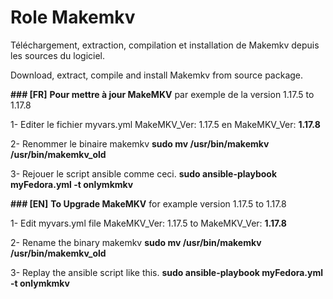 Role Makemkv
=========

Téléchargement, extraction, compilation et installation de Makemkv depuis les sources du logiciel.

Download, extract, compile and install Makemkv from source package.

<strong>### [FR]</strong>
<strong>Pour mettre à jour MakeMKV</strong> par exemple de la version 1.17.5 to 1.17.8

1- Editer le fichier myvars.yml
MakeMKV_Ver: 1.17.5
en
MakeMKV_Ver: <strong>1.17.8</strong>

2- Renommer le binaire makemkv
<strong>sudo mv /usr/bin/makemkv /usr/bin/makemkv_old</strong>

3- Rejouer le script ansible comme ceci.
<strong>sudo ansible-playbook myFedora.yml -t onlymkmkv</strong>


<strong>### [EN]</strong>
<strong>To Upgrade MakeMKV</strong> for example version 1.17.5 to 1.17.8

1- Edit myvars.yml file
MakeMKV_Ver: 1.17.5
to
MakeMKV_Ver: <strong>1.17.8</strong>

2- Rename the binary makemkv
<strong>sudo mv /usr/bin/makemkv /usr/bin/makemkv_old</strong>

3- Replay the ansible script like this.
<strong>sudo ansible-playbook myFedora.yml -t onlymkmkv</strong>